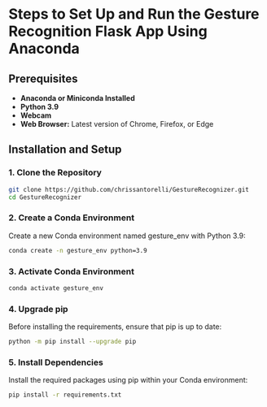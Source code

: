 # Steps to Set Up and Run the Gesture Recognition Flask App Using Anaconda

## Prerequisites

- **Anaconda or Miniconda Installed**
- **Python 3.9**
- **Webcam**
- **Web Browser:** Latest version of Chrome, Firefox, or Edge

## Installation and Setup

### 1. Clone the Repository

```bash
git clone https://github.com/chrissantorelli/GestureRecognizer.git
cd GestureRecognizer
```
### 2. Create a Conda Environment
Create a new Conda environment named gesture_env with Python 3.9:
```bash
conda create -n gesture_env python=3.9
```
### 3. Activate Conda Environment
```bash
conda activate gesture_env
```
### 4. Upgrade pip
Before installing the requirements, ensure that pip is up to date:
```bash
python -m pip install --upgrade pip
```
### 5. Install Dependencies
Install the required packages using pip within your Conda environment:
```bash
pip install -r requirements.txt
```